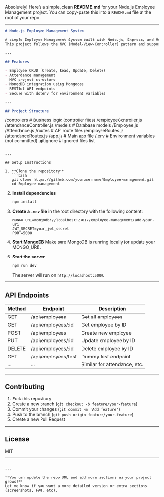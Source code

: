 Absolutely! Here’s a simple, clean **README.md** for your Node.js Employee Management project.
You can copy-paste this into a `README.md` file at the root of your repo.

---

```markdown
# Node.js Employee Management System

A simple Employee Management System built with Node.js, Express, and MongoDB.  
This project follows the MVC (Model-View-Controller) pattern and supports basic HR operations like managing employees, attendance, and more.

---

## Features

- Employee CRUD (Create, Read, Update, Delete)
- Attendance management
- MVC project structure
- MongoDB integration using Mongoose
- RESTful API endpoints
- Secure with dotenv for environment variables

---

## Project Structure

```

/controllers   # Business logic (controller files)
/employeeController.js
/attendanceController.js
/models        # Database models
/Employee.js
/Attendance.js
/routes        # API route files
/employeeRoutes.js
/attendanceRoutes.js
/app.js        # Main app file
/.env          # Environment variables (not committed)
.gitignore     # Ignored files list

````

---

## Setup Instructions

1. **Clone the repository**
   ```bash
   git clone https://github.com/yourusername/Employee-management.git
   cd Employee-management
````

2. **Install dependencies**

   ```bash
   npm install
   ```

3. **Create a `.env` file** in the root directory with the following content:

   ```
   MONGO_URI=mongodb://localhost:27017/employee-management/add-your-uri
   JWT_SECRET=your_jwt_secret
   PORT=5000
   ```

4. **Start MongoDB**
   Make sure MongoDB is running locally (or update your MONGO\_URI).

5. **Start the server**

   ```bash
   npm run dev
   ```

   The server will run on `http://localhost:5000`.

---

## API Endpoints

| Method | Endpoint            | Description                  |
| ------ | ------------------- | ---------------------------- |
| GET    | /api/employees      | Get all employees            |
| GET    | /api/employees/\:id | Get employee by ID           |
| POST   | /api/employees      | Create new employee          |
| PUT    | /api/employees/\:id | Update employee by ID        |
| DELETE | /api/employees/\:id | Delete employee by ID        |
| GET    | /api/employees/test | Dummy test endpoint          |
| ...    | ...                 | Similar for attendance, etc. |

---

## Contributing

1. Fork this repository
2. Create a new branch (`git checkout -b feature/your-feature`)
3. Commit your changes (`git commit -m 'Add feature'`)
4. Push to the branch (`git push origin feature/your-feature`)
5. Create a new Pull Request

---

## License

MIT

---

```

---

**You can update the repo URL and add more sections as your project grows!**  
Let me know if you want a more detailed version or extra sections (screenshots, FAQ, etc).
```
